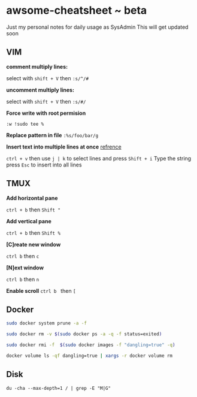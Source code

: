 # awsome-cheatsheet ~ beta
Just my personal notes for daily usage as SysAdmin 
This will get updated soon
## VIM

 **comment multiply lines:**
 
  select with `shift + V` then `:s/^/#`
  
**uncomment multiply lines:**

  select with `shift + V` then `:s/#/`

**Force write with root permision**

  `:w !sudo tee %`
  
  
 **Replace pattern in file**
 `:%s/foo/bar/g`
  

**Insert text into multiple lines at once** [refrence](https://riptutorial.com/vim/example/7301/insert-text-into-multiple-lines-at-once#:~:text=vim%20Inserting%20text%20Insert%20text%20into%20multiple%20lines%20at%20once&text=Use%20%E2%86%91%20%2F%20%E2%86%93%20%2F%20j%20%2F,all%20the%20lines%20you%20selected.)

  `ctrl + v` then use `j | k` to select lines and press `Shift + i` 
  Type the string
  press `Esc` to insert into all lines
  
## TMUX

**Add horizontal pane**
  
  `ctrl + b` then `Shift "`
  
**Add vertical pane**
  
  `ctrl + b` then `Shift %`
  
**[C]reate new window**

  `ctrl b` then `c`
 
**[N]ext window**

  `ctrl b` then `n`
 
 **Enable scroll**
  `ctrl b ` then `[`
 
## Docker
```bash
sudo docker system prune -a -f

sudo docker rm -v $(sudo docker ps -a -q -f status=exited)

sudo docker rmi -f  $(sudo docker images -f "dangling=true" -q)

docker volume ls -qf dangling=true | xargs -r docker volume rm

```

## Disk

```du -cha --max-depth=1 / | grep -E "M|G"```
